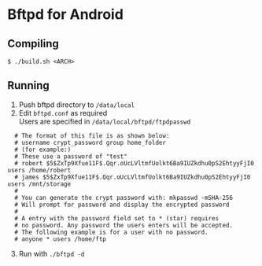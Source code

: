# Bftpd for Android

## Compiling
```shell
$ ./build.sh <ARCH>
```

## Running
1. Push bftpd directory to `/data/local`
2. Edit `bftpd.conf` as required  
    Users are specified in `/data/local/bftpd/ftpdpasswd`  
```
  # The format of this file is as shown below:
  # username crypt_password group home_folder
  # (for example:)
  # These use a password of "test"
  # robert $5$ZxTp9Xfue11F$.Qqr.oUcLVltmfUolkt6Ba9IUZkdhu0pS2EhtyyFjI0 users /home/robert
  # james $5$ZxTp9Xfue11F$.Qqr.oUcLVltmfUolkt6Ba9IUZkdhu0pS2EhtyyFjI0 users /mnt/storage
  #
  # You can generate the crypt password with: mkpasswd -mSHA-256
  # Will prompt for password and display the encrypted password
  #
  # A entry with the password field set to * (star) requires
  # no password. Any password the users enters will be accepted.
  # The following example is for a user with no password.
  # anyone * users /home/ftp
```
3. Run with `./bftpd -d`
